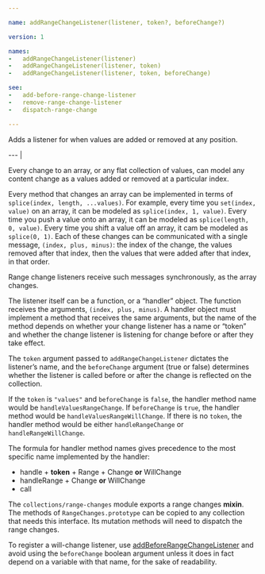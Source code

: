 ```yaml
---

name: addRangeChangeListener(listener, token?, beforeChange?)

version: 1

names:
-   addRangeChangeListener(listener)
-   addRangeChangeListener(listener, token)
-   addRangeChangeListener(listener, token, beforeChange)

see:
-   add-before-range-change-listener
-   remove-range-change-listener
-   dispatch-range-change

---
```


Adds a listener for when values are added or removed at any position.

--- |

Every change to an array, or any flat collection of values, can model any
content change as a values added or removed at a particular index.

Every method that changes an array can be implemented in terms of `splice(index,
length, ...values)`.
For example, every time you `set(index, value)` on an array, it can be modeled
as `splice(index, 1, value)`.
Every time you push a value onto an array, it can be modeled as `splice(length,
0, value)`.
Every time you shift a value off an array, it cam be modeled as `splice(0, 1)`.
Each of these changes can be communicated with a single message, `(index, plus,
minus)`: the index of the change, the values removed after that index, then the
values that were added after that index, in that order.

Range change listeners receive such messages synchronously, as the array
changes.

The listener itself can be a function, or a “handler” object.
The function receives the arguments, `(index, plus, minus)`.
A handler object must implement a method that receives the same arguments, but
the name of the method depends on whether your change listener has a name or
“token” and whether the change listener is listening for change before or after
they take effect.

The `token` argument passed to `addRangeChangeListener` dictates the listener’s
name, and the `beforeChange` argument (true or false) determines whether the
listener is called before or after the change is reflected on the collection.

If the `token` is `"values"` and `beforeChange` is `false`, the handler method
name would be `handleValuesRangeChange`.
If `beforeChange` is `true`, the handler method would be
`handleValuesRangeWillChange`.
If there is no `token`, the handler method would be either `handleRangeChange`
or `handleRangeWillChange`.

The formula for handler method names gives precedence to the most specific name
implemented by the handler:

-   handle + **token** + Range + Change **or** WillChange
-   handleRange + Change **or** WillChange
-   call

The `collections/range-changes` module exports a range changes **mixin**.
The methods of `RangeChanges.prototype` can be copied to any collection
that needs this interface.  Its mutation methods will need to dispatch
the range changes.

To register a will-change listener, use
[addBeforeRangeChangeListener](add-before-range-change-listener) and avoid using
the `beforeChange` boolean argument unless it does in fact depend on a variable
with that name, for the sake of readability.

